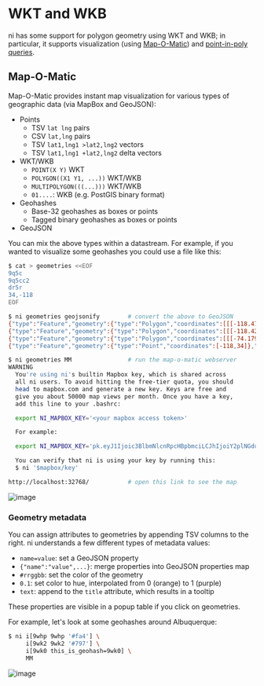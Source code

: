 # WKT and WKB
ni has some support for polygon geometry using WKT and WKB; in particular, it
supports visualization (using [Map-O-Matic](../core/mapomatic/mapomatic.pl)) and
[point-in-poly queries](../core/pl/wkt.pl).

## Map-O-Matic
Map-O-Matic provides instant map visualization for various types of geographic
data (via MapBox and GeoJSON):

- Points
  - TSV `lat lng` pairs
  - CSV `lat,lng` pairs
  - TSV `lat1,lng1 >lat2,lng2` vectors
  - TSV `lat1,lng1 +lat2,lng2` delta vectors
- WKT/WKB
  - `POINT(X Y)` WKT
  - `POLYGON((X1 Y1, ...))` WKT/WKB
  - `MULTIPOLYGON(((...)))` WKT/WKB
  - `01....`: WKB (e.g. PostGIS binary format)
- Geohashes
  - Base-32 geohashes as boxes or points
  - Tagged binary geohashes as boxes or points
- GeoJSON

You can mix the above types within a datastream. For example, if you wanted to
visualize some geohashes you could use a file like this:

```sh
$ cat > geometries <<EOF
9q5c
9q5cc2
dr5r
34,-118
EOF

$ ni geometries geojsonify        # convert the above to GeoJSON
{"type":"Feature","geometry":{"type":"Polygon","coordinates":[[[-118.4765625,33.92578125],[-118.125000335276,33.92578125],[-118.125000335276,34.1015623323619],[-118.4765625,34.1015623323619],[-118.4765625,33.92578125]]]},"properties":{"title":""}}
{"type":"Feature","geometry":{"type":"Polygon","coordinates":[[[-118.421630859375,34.0576171875],[-118.410644866526,34.0576171875],[-118.410644866526,34.0631101839244],[-118.421630859375,34.0631101839244],[-118.421630859375,34.0576171875]]]},"properties":{"title":""}}
{"type":"Feature","geometry":{"type":"Polygon","coordinates":[[[-74.1796875,40.60546875],[-73.8281253352761,40.60546875],[-73.8281253352761,40.7812498323619],[-74.1796875,40.7812498323619],[-74.1796875,40.60546875]]]},"properties":{"title":""}}
{"type":"Feature","geometry":{"type":"Point","coordinates":[-118,34]},"properties":{"title":""}}

$ ni geometries MM                # run the map-o-matic webserver
WARNING
  You're using ni's builtin Mapbox key, which is shared across
  all ni users. To avoid hitting the free-tier quota, you should
  head to mapbox.com and generate a new key. Keys are free and
  give you about 50000 map views per month. Once you have a key,
  add this line to your .bashrc:

  export NI_MAPBOX_KEY='<your mapbox access token>'

  For example:

  export NI_MAPBOX_KEY='pk.eyJ1Ijoic3BlbmNlcnRpcHBpbmciLCJhIjoiY2plNGducGNxMTR3cTJycnF1bGRkYmJ0NiJ9.aGaYbtzy_cSYfuQ0fawfTQ'

  You can verify that ni is using your key by running this:
  $ ni '$mapbox/key'

http://localhost:32768/           # open this link to see the map
```

![image](http://spencertipping.com/nimap1.png)

### Geometry metadata
You can assign attributes to geometries by appending TSV columns to the right.
ni understands a few different types of metadata values:

- `name=value`: set a GeoJSON property
- `{"name":"value",...}`: merge properties into GeoJSON properties map
- `#rrggbb`: set the color of the geometry
- `0.1`: set color to hue, interpolated from 0 (orange) to 1 (purple)
- `text`: append to the `title` attribute, which results in a tooltip

These properties are visible in a popup table if you click on geometries.

For example, let's look at some geohashes around Albuquerque:

```sh
$ ni i[9whp 9whp '#fa4'] \
     i[9wk2 9wk2 '#797'] \
     i[9wk0 this_is_geohash=9wk0] \
     MM
```

![image](http://spencertipping.com/nimap2.png)
